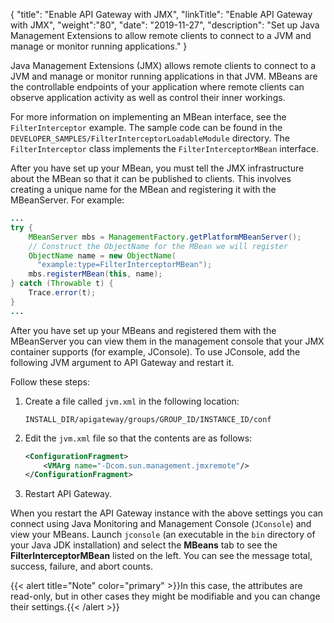 {
"title": "Enable API Gateway with JMX",
"linkTitle": "Enable API Gateway with JMX",
"weight":"80",
"date": "2019-11-27",
"description": "Set up Java Management Extensions to allow remote clients to connect to a JVM and manage or monitor running applications."
}

Java Management Extensions (JMX) allows remote clients to connect to a JVM and manage or monitor running applications in that JVM. MBeans are the controllable endpoints of your application where remote clients can observe application activity as well as control their inner workings.

For more information on implementing an MBean interface, see the `FilterInterceptor` example. The sample code can be found in the `DEVELOPER_SAMPLES/FilterInterceptorLoadableModule` directory. The `FilterInterceptor` class implements the `FilterInterceptorMBean` interface.

After you have set up your MBean, you must tell the JMX infrastructure about the MBean so that it can be published to clients. This involves creating a unique name for the MBean and registering it with the MBeanServer. For example:

```java
...
try {
    MBeanServer mbs = ManagementFactory.getPlatformMBeanServer();
    // Construct the ObjectName for the MBean we will register
    ObjectName name = new ObjectName(
      "example:type=FilterInterceptorMBean");
    mbs.registerMBean(this, name);
} catch (Throwable t) {
    Trace.error(t);
}
...
```

After you have set up your MBeans and registered them with the MBeanServer you can view them in the management console that your JMX container supports (for example, JConsole). To use JConsole, add the following JVM argument to API Gateway and restart it.

Follow these steps:

1. Create a file called `jvm.xml` in the following location:

    ```
    INSTALL_DIR/apigateway/groups/GROUP_ID/INSTANCE_ID/conf
    ```

2. Edit the `jvm.xml` file so that the contents are as follows:

    ```xml
    <ConfigurationFragment>
        <VMArg name="-Dcom.sun.management.jmxremote"/>
    </ConfigurationFragment>
    ```

3. Restart API Gateway.

When you restart the API Gateway instance with the above settings you can connect using Java Monitoring and Management Console (`JConsole`) and view your MBeans. Launch `jconsole` (an executable in the `bin` directory of your Java JDK installation) and select the **MBeans** tab to see the **FilterInterceptorMBean** listed on the left. You can see the message total, success, failure, and abort counts.

{{< alert title="Note" color="primary" >}}In this case, the attributes are read-only, but in other cases they might be modifiable and you can change their settings.{{< /alert >}}
